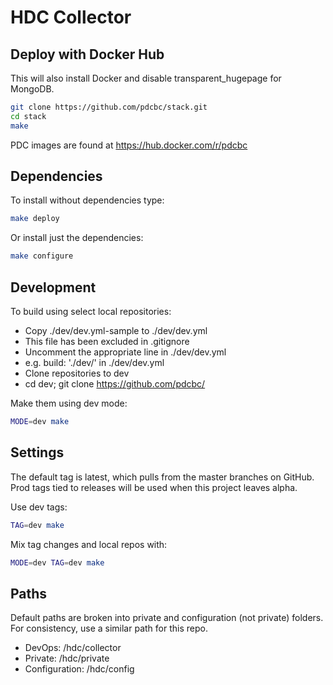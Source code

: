 # HDC Collector

## Deploy with Docker Hub

This will also install Docker and disable transparent_hugepage for MongoDB.

```bash
git clone https://github.com/pdcbc/stack.git
cd stack
make
```

PDC images are found at https://hub.docker.com/r/pdcbc

## Dependencies

To install without dependencies type:

```bash
make deploy
```

Or install just the dependencies:
```bash
make configure
```


## Development

To build using select local repositories:

 * Copy ./dev/dev.yml-sample to ./dev/dev.yml
  * This file has been excluded in .gitignore
 * Uncomment the appropriate line in ./dev/dev.yml
  * e.g. build: './dev/<repository>' in ./dev/dev.yml
 * Clone repositories to dev
  * cd dev; git clone https://github.com/pdcbc/<repository>

Make them using dev mode:

```bash
MODE=dev make
```


## Settings

The default tag is latest, which pulls from the master branches on GitHub.  Prod
tags tied to releases will be used when this project leaves alpha.

Use dev tags:

```bash
TAG=dev make
```

Mix tag changes and local repos with:
```bash
MODE=dev TAG=dev make
```

## Paths

Default paths are broken into private and configuration (not private) folders.
For consistency, use a similar path for this repo.

* DevOps: /hdc/collector
* Private: /hdc/private
* Configuration: /hdc/config
